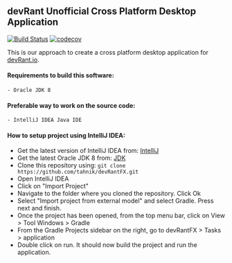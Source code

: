 ## devRant Unofficial Cross Platform Desktop Application

[![Build Status](https://travis-ci.org/tahnik/devRantFX.svg?branch=master)](https://travis-ci.org/tahnik/devRantFX)
[![codecov](https://codecov.io/gh/tahnik/devRantFX/branch/master/graph/badge.svg)](https://codecov.io/gh/tahnik/devRantFX)


This is our approach to create a cross platform desktop application for [devRant.io].

#### Requirements to build this software:
    - Oracle JDK 8
#### Preferable way to work on the source code:
    - IntelliJ IDEA Java IDE
    
#### How to setup project using IntelliJ IDEA:
* Get the latest version of IntelliJ IDEA from: [IntelliJ]
* Get the latest Oracle JDK 8 from: [JDK]
* Clone this repository using:
    `git clone https://github.com/tahnik/devRantFX.git`
* Open IntelliJ IDEA
* Click on "Import Project"
* Navigate to the folder where you cloned the repository. Click Ok
* Select "Import project from external model" and select Gradle. Press next and finish.
* Once the project has been opened, from the top menu bar, click on View > Tool Windows > Gradle
* From the Gradle Projects sidebar on the right, go to devRantFX > Tasks > application
* Double click on run. It should now build the project and run the application.





[devRant.io]: <http://devrant.io>
[IntelliJ]: <https://www.jetbrains.com/idea/download/download-thanks.html>
[JDK]: <http://www.oracle.com/technetwork/java/javase/downloads/jdk8-downloads-2133151.html>